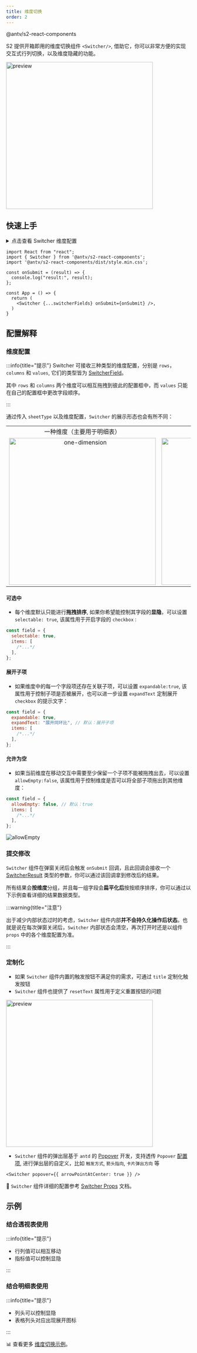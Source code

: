 ```yaml
---
title: 维度切换
order: 2
---
```


<Badge>@antv/s2-react-components</Badge>

S2 提供开箱即用的维度切换组件 `<Switcher/>`, 借助它，你可以非常方便的实现交互式行列切换，以及维度隐藏的功能。

<img src="https://gw.alipayobjects.com/zos/antfincdn/fyf455mio/2021-09-29%25252015.08.03.gif" height="400" alt="preview" />

## 快速上手

<details>
<summary>点击查看 Switcher 维度配置</summary>

```js
const switcherFields = {
  rows: {
    items: [{ id: "province" }, { id: "city" }],
    allowEmpty: false,
  },
  columns: {
    items: [{ id: "type" }],
  },
  values: {
    selectable: true,
    items: [{ id: "price" }, { id: "cost" }],
  },
};
```

</details>

```tsx
import React from "react";
import { Switcher } from '@antv/s2-react-components';
import '@antv/s2-react-components/dist/style.min.css';

const onSubmit = (result) => {
  console.log("result:", result);
};

const App = () => {
  return (
    <Switcher {...switcherFields} onSubmit={onSubmit} />,
  )
}
```

<Playground path='react-component/switcher/demo/pure-switcher.tsx' rid='pure-switcher'></playground>

## 配置解释

### 维度配置

:::info{title="提示"}
Switcher 可接收三种类型的维度配置，分别是 `rows`，`columns` 和 `values`, 它们的类型皆为 [SwitcherField](/docs/api/components/switcher#switcherfield)。

其中 `rows` 和 `columns` 两个维度可以相互拖拽到彼此的配置框中，而 `values` 只能在自己的配置框中更改字段顺序。

:::

通过传入 `sheetType` 以及维度配置，`Switcher` 的展示形态也会有所不同：

<table style="width: 100%; outline: none; border-collapse: collapse;">
  <colgroup>
    <col width="50%"/>
    <col width="50%" />
  </colgroup>
  <tbody>
    <tr>
      <td style="text-align: center;">
        一种维度（主要用于明细表）
      </td>
      <td style="text-align: center;">
        三种维度（主要用于透视表）
      </td>
    </tr>
    <tr>
      <td style="text-align: center;">
        <img height="400" alt="one-dimension" style="max-height: unset;" src="https://gw.alipayobjects.com/mdn/rms_56cbb2/afts/img/A*a0uHRZ70hDcAAAAAAAAAAAAAARQnAQ" />
      </td>
      <td style="text-align: center;">
        <img height="400" alt="three-dimensions" style="max-height: unset;" src="https://gw.alipayobjects.com/mdn/rms_56cbb2/afts/img/A*FTYGTLw7e5wAAAAAAAAAAAAAARQnAQ" />
      </td>
    </tr>
  </tbody>
</table>

#### 可选中

* 每个维度默认只能进行**拖拽排序**, 如果你希望能控制其字段的**显隐**，可以设置 `selectable: true`, 该属性用于开启字段的 `checkbox` :

```js
const field = {
  selectable: true,
  items: [
    /*...*/
  ],
};
```

#### 展开子项

* 如果维度中的每一个字段项还存在关联子项，可以设置 `expandable:true`, 该属性用于控制子项是否被展开，也可以进一步设置 `expandText` 定制展开 `checkbox` 的提示文字：

```js
const field = {
  expandable: true,
  expandText: "展开同环比", // 默认：展开子项
  items: [
    /*...*/
  ],
};
```

#### 允许为空

* 如果当前维度在移动交互中需要至少保留一个子项不能被拖拽出去，可以设置 `allowEmpty:false`, 该属性用于控制维度是否可以将全部子项拖出到其他维度：

```js
const field = {
  allowEmpty: false, // 默认：true
  items: [
    /*...*/
  ],
};
```

![allowEmpty](https://gw.alipayobjects.com/zos/antfincdn/rUmA%26o3J%26/2022-02-24%25252017.31.46.gif)

### 提交修改

`Switcher` 组件在弹窗关闭后会触发 `onSubmit` 回调，且此回调会接收一个 [SwitcherResult](/docs/api/components/switcher#switcherresult) 类型的参数，你可以通过该回调拿到修改后的结果。

所有结果会**按维度**分组，并且每一组字段会**扁平化后**按按顺序排序，你可以通过以下示例查看详细的结果数据类型。

<Playground path='react-component/switcher/demo/pivot.tsx' rid='result'></playground>

:::warning{title="注意"}

出于减少内部状态过时的考虑，`Switcher` 组件内部**并不会持久化操作后状态**。也就是说在每次弹窗关闭后，`Switcher` 内部状态会清空，再次打开时还是以组件 `props` 中的各个维度配置为准。

:::

### 定制化

* 如果 `Switcher` 组件内置的触发按钮不满足你的需求，可通过 `title` 定制化触发按钮
* `Switcher` 组件也提供了 `resetText` 属性用于定义重置按钮的问题

<img src="https://gw.alipayobjects.com/mdn/rms_56cbb2/afts/img/A*tElLTIzXBR0AAAAAAAAAAAAAARQnAQ" height="400" alt="preview" />

* `Switcher` 组件的弹出层基于 `antd` 的 [Popover](https://ant.design/components/popover-cn/) 开发，支持透传 `Popover` [配置项](https://ant.design/components/popover-cn/#API), 进行弹出层的自定义，比如 `触发方式`, `箭头指向`, `卡片弹出方向` 等

```tsx
<Switcher popover={{ arrowPointAtCenter: true }} />
```

🎨 `Switcher` 组件详细的配置参考 [Switcher Props](/docs/api/components/switcher) 文档。

## 示例

### 结合透视表使用

:::info{title="提示"}

* 行列值可以相互移动
* 指标值可以控制显隐

:::

<Playground path='react-component/switcher/demo/pivot-with-children.tsx' rid='pivot'></playground>

### 结合明细表使用

:::info{title="提示"}

* 列头可以控制显隐
* 表格列头对应出现展开图标

:::

<Playground path='react-component/switcher/demo/table.tsx' rid='table'></playground>

​📊 查看更多 [维度切换示例](/examples/react-component/switcher#pure-switcher)。
